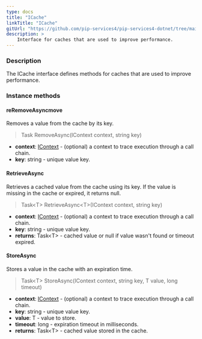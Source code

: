 ```yaml
---
type: docs
title: "ICache"
linkTitle: "ICache"
gitUrl: "https://github.com/pip-services4/pip-services4-dotnet/tree/main/pip-services4-logic-dotnet"
description: >
    Interface for caches that are used to improve performance.
---
```


### Description

The ICache interface defines methods for caches that are used to improve performance.

### Instance methods

#### reRemoveAsyncmove
Removes a value from the cache by its key.

> Task RemoveAsync(IContext context, string key)

- **context**: [IContext](../../../components/context/icontext) - (optional) a context to trace execution through a call chain.
- **key**: string - unique value key.


#### RetrieveAsync
Retrieves a cached value from the cache using its key.
If the value is missing in the cache or expired, it returns null.

> Task\<T\> RetrieveAsync\<T\>(IContext context, string key)

- **context**: [IContext](../../../components/context/icontext) - (optional) a context to trace execution through a call chain.
- **key**: string - unique value key.
- **returns**: Task\<T\> - cached value or null if value wasn't found or timeout expired.


#### StoreAsync
Stores a value in the cache with an expiration time.

> Task\<T\> StoreAsync(IContext context, string key, T value, long timeout)

- **context**: [IContext](../../../components/context/icontext) - (optional) a context to trace execution through a call chain.
- **key**: string - unique value key.
- **value**: T - value to store.
- **timeout**: long - expiration timeout in milliseconds.
- **returns**: Task\<T\> - cached value stored in the cache.

